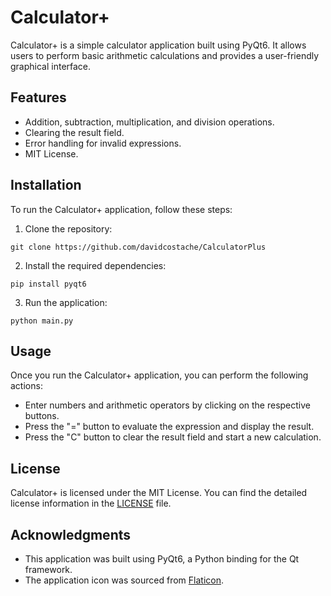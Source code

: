 # Calculator+

Calculator+ is a simple calculator application built using PyQt6. It allows users to perform basic arithmetic calculations and provides a user-friendly graphical interface.

## Features

- Addition, subtraction, multiplication, and division operations.
- Clearing the result field.
- Error handling for invalid expressions.
- MIT License.

## Installation

To run the Calculator+ application, follow these steps:

1. Clone the repository:
```
git clone https://github.com/davidcostache/CalculatorPlus
```
2. Install the required dependencies:
```
pip install pyqt6
```
3. Run the application:
```
python main.py
```

## Usage

Once you run the Calculator+ application, you can perform the following actions:

- Enter numbers and arithmetic operators by clicking on the respective buttons.
- Press the "=" button to evaluate the expression and display the result.
- Press the "C" button to clear the result field and start a new calculation.

## License

Calculator+ is licensed under the MIT License. You can find the detailed license information in the [LICENSE](LICENSE) file.

## Acknowledgments

- This application was built using PyQt6, a Python binding for the Qt framework.
- The application icon was sourced from [Flaticon](https://www.flaticon.com/free-icon/calculator_891175?term=calculator&page=1&position=5&origin=search&related_id=891175).



